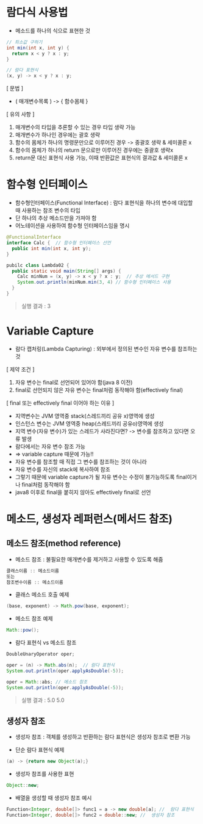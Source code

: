 # 람다식 사용법
* 메소드를 하나의 식으로 표현한 것

```java
// 최소값 구하기
int min(int x, int y) {
  return x < y ? x : y;
}

// 람다 표현식
(x, y) -> x < y ? x : y;
```

[ 문법 ] 
* ( 매개변수목록 ) -> { 함수몸체 }

[ 유의 사항 ]
1. 매개변수의 타입을 추론할 수 있는 경우 타입 생략 가능
2. 매개변수가 하나인 경우에는 괄호 생략
3. 함수의 몸체가 하나의 명령문만으로 이루어진 경우 -> 중괄호 생략 & 세미콜론 x
4. 함수의 몸체가 하나의 return 문으로만 이루어진 경우에는 중괄호 생략x
5. return문 대신 표현식 사용 가능, 이때 반환값은 표현식의 결과값 & 세미콜론 x

# 함수형 인터페이스
* 함수형인터페이스(Functional Interface) : 람다 표현식을 하나의 변수에 대입할 때 사용하는 참조 변수의 타입
* 단 하나의 추상 메소드만을 가져야 함
* 어노테이션을 사용하여 함수형 인터페이스임을 명시

```java
@FunctionalInterface
interface Calc {  // 함수형 인터페이스 선언
  public int min(int x, int y);
}

pubilc class Lambda02 {
  public static void main(String[] args) {
    Calc minNum = (x, y) -> x < y ? x : y;  // 추상 메서드 구현
    System.out.println(minNum.min(3, 4) // 함수형 인터페이스 사용
  }
}
```
> 실행 결과 : 3

# Variable Capture
* 람다 캡처링(Lambda Capturing) : 외부에서 정의된 변수인 자유 변수를 참조하는 것

[ 제약 조건 ]
1. 자유 변수는 final로 선언되어 있어야 함(java 8 이전)
2. final로 선언되지 않은 자유 변수는 final처럼 동작해야 함(effectively final)

[ final 또는 effectively final 이어야 하는 이유 ]
* 지역변수는 JVM 영역중 stack(스레드끼리 공유 x)영역에 생성
* 인스턴스 변수는 JVM 영역중 heap(스레드끼리 공유o)영역에 생성
* 지역 변수(자유 변수)가 있는 스레드가 사라진다면? -> 변수를 참조하고 있다면 오류 발생
* 람다에서는 자유 변수 참조 가능
* => variable capture 때문에 가능!!
* 자유 변수를 참조할 때 직접 그 변수를 참조하는 것이 아니라
* 자유 변수를 자신의 stack에 복사하여 참조
* 그렇기 때문에 variable capture가 될 자유 변수는 수정이 불가능하도록 final이거나 final처럼 동작해야 함
* java8 이후로 final을 붙히지 않아도 effectively final로 선언

# 메소드, 생성자 레퍼런스(메서드 참조)
## 메소드 참조(method reference) 
* 메소드 참조 : 불필요한 매개변수를 제거하고 사용할 수 있도록 해줌

```java
클래스이름 :: 메소드이름
또는
참조변수이름 :: 메소드이름
```

* 클래스 메소드 호출 예제
```java
(base, exponent) -> Math.pow(base, exponent);
```

* 메소드 참조 예제
```java
Math::pow();
```

* 람다 표현식 vs 메소드 참조
```java
DoubleUnaryOperator oper;

oper = (n) -> Math.abs(n);  // 람다 표현식
System.out.println(oper.applyAsDouble(-5));

oper = Math::abs; // 메소드 참조
System.out.println(oper.applyAsDouble(-5));
```
> 실행 결과 : 5.0 5.0

## 생성자 참조
* 생성자 참조 : 객체를 생성하고 반환하는 람다 표현식은 생성자 참조로 변환 가능

* 단순 람다 표현식 예제
```java
(a) -> {return new Object(a);}
```

* 생성자 참조를 사용한 표현
```java
Object::new;
```

* 배열을 생성할 때 생성자 참조 예시
```java
Function<Integer, double[]> func1 = a -> new double[a]; //  람다 표현식
Function<Integer, double[]> func2 = double::new; //  생성자 참조
```
